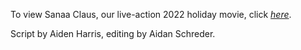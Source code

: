 
To view Sanaa Claus, our live-action 2022 holiday movie, click 
[*here*](https://drive.google.com/file/d/1OmyqGd2pZe2kFeq72r1Ys80oi5P4iwrk/view?usp=share_link).

Script by Aiden Harris, editing by Aidan Schreder.
